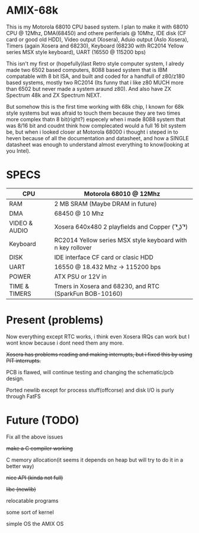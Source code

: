 # AMIX-68k
This is my Motorola 68010 CPU based system.
I plan to make it with 68010 CPU @ 12Mhz, DMA(68450) and othere periferials @ 10Mhz, IDE disk (CF card or good old HDD), Video output (Xosera), Aduio output (Aslo Xosera), Timers (again Xosera and 68230), Keyboard (68230 with RC2014 Yellow series MSX style keyboard), UART (16550 @ 115200 bps)

This isn't my first or (hopefully)last Retro style computer system, I alredy made two 6502 based computers, 8088 based system that is IBM compatable with 8 bit ISA, and built and coded for a handfull of z80/z180 based systems, mostly two RC2014 (Its funny that i like z80 MUCH more than 6502 but never made a system araund z80).
And also have ZX Spectrum 48k and ZX Spectrum NEXT.

But somehow this is the first time working with 68k chip, I known for 68k style systems but was afraid to touch them because they are two times more complex thatn 8 bit(right?) especely when i made 8088 system that was 8/16 bit and coudnt think how complecated would a full 16 bit system be, but when i looked closer at Motorola 68000 i thought i steped in to heven because of all the documentation and datasheet, and how a SINGLE datasheet was enough to understand almost everything to know(looking at you Intel).

# SPECS

|CPU | Motorola 68010 @ 12Mhz|
|----|-----------------------|
|RAM | 2 MB SRAM (Maybe DRAM in future)
|DMA | 68450 @ 10 Mhz|
|VIDEO & AUDIO| Xosera 640x480 2 playfields and Copper ( ͡❛ ͜ʖ ͡❛)|
|Keyboard| RC2014 Yellow series MSX style keyboard with n key rollover|
|DISK| IDE interface CF card or clasic HDD|
|UART| 16550 @ 18.432 Mhz -> 115200 bps|
|POWER| ATX PSU or 12V in|
|TIME & TIMERS| Tmers in Xosera and 68230, and RTC (SparkFun BOB-10160)|

# Present (problems)
Now everything except RTC works, i think even Xosera IRQs can work but I wont know because i dont need them any more.

~~Xosera has problems reading and making interrupts, but i fixed this by using PIT interrupts.~~

PCB is flawed, will continue testing and changing the schematic/pcb design.

Ported newlib except for process stuff(offcorse) and disk I/O is purly through FatFS
# Future (TODO)

Fix all the above issues

~~make a C compiler working~~

C memory allocation(it seems it depends on heap but will try to do it in a better way)

~~nice API (kinda not full)~~

~~libc (newlib)~~

relocatable programs

some sort of kernel

simple OS the AMIX OS

